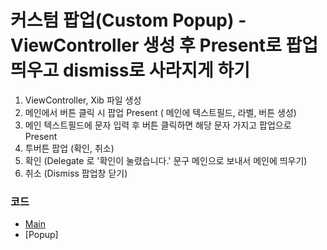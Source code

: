# 커스텀 팝업(Custom Popup) - ViewController 생성 후 Present로 팝업 띄우고 dismiss로 사라지게 하기

1. ViewController, Xib 파일 생성
2. 메인에서 버튼 클릭 시 팝업 Present ( 메인에 텍스트필드, 라벨, 버튼 생성)
3. 메인 텍스트필드에 문자 입력 후 버튼 클릭하면 해당 문자 가지고 팝업으로 Present
4. 투버튼 팝업 (확인, 취소)
5. 확인 (Delegate 로 '확인이 눌렸습니다.' 문구 메인으로 보내서 메인에 띄우기)
6. 취소 (Dismiss 팝업창 닫기)

### 코드
* [Main](https://github.com/junlight94/CustomPopup/blob/main/CustomPopup/ViewController.swift)
* [Popup] 

